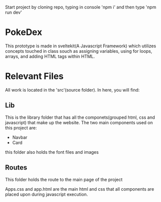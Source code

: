Start project by cloning repo, typing in console 'npm i' and then type 'npm run dev'
# PokeDex
This prototype is made in sveltekit(A Javascript Framework) which utilizes concepts touched in class souch as assigning variables, using for loops, arrays, and adding HTML tags within HTML.

# Relevant Files
All work is located in the 'src'(source folder).
In here, you will find:

## Lib
This is the library folder that has all the componets(grouped html, css and javascript) that make up the website. The two main components used on this project are:

- Navbar
- Card

this folder also holds the font files and images

## Routes

This folder holds the route to the main page of the project

Apps.css and app.html are the main html and css that all components are placed upon during javascript execution.


